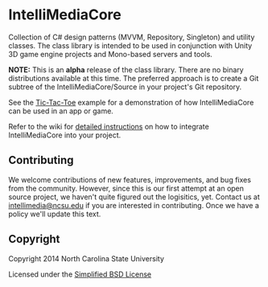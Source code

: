 # IntelliMediaCore
Collection of C# design patterns (MVVM, Repository, Singleton) and utility classes. The class library is intended to be used in conjunction with Unity 3D game engine projects and Mono-based servers and tools.

**NOTE:** This is an **alpha** release of the class library. There are no binary distributions available at this time. The preferred approach is to create a Git subtree of the IntelliMediaCore/Source in your project's Git repository.  

See the [Tic-Tac-Toe](https://github.com/IntelliMedia/TicTacToe) example for a demonstration of how IntelliMediaCore can be used in an app or game.

Refer to the wiki for [detailed instructions](https://github.com/IntelliMedia/IntelliMediaCore/wiki) on how to integrate IntelliMediaCore into your project.


## Contributing

We welcome contributions of new features, improvements, and bug fixes from the community. However, since this is our first attempt at an open source project, we haven't quite figured out the logisitics, yet. Contact us at intellimedia@ncsu.edu if you are interested in contributing. Once we have a policy we'll update this text.

## Copyright

Copyright 2014 North Carolina State University

Licensed under the [Simplified BSD License](LICENSE.md)
